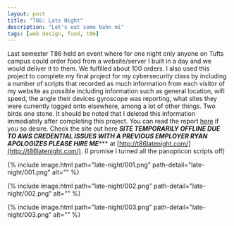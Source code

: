 ```yaml
---
layout: post
title: "T86: Late Night"
description: "Let's eat some bahn mi"
tags: [web design, food, t86]
---
```


Last semester T86 held an event where for one night only anyone on Tufts campus could order
food from a website/server I built in a day and we would deliver it to them.
We fulfilled about 100 orders. I also used this project to complete my final project for my cybersecurity class by including a number of scripts that recorded as much information from each visitor of my website as possible including information such as general location, wifi speed, the angle their devices gyroscope was reporting, what sites they were currently logged onto elsewhere, among a lot of other things. Two birds one stone. It should be noted that I deleted this information immediately after completing this project. You can read the report [here](http://ryanwsheehan.com/116_FINAL.pdf) if you so desire.
Check the site out here *****SITE TEMPORARILY OFFLINE DUE TO AWS CREDENTIAL ISSUES WITH A PREVIOUS EMPLOYER RYAN APOLOGIZES PLEASE HIRE ME******** at [http://t86latenight.com/](http://t86latenight.com/). (I promise I turned all the panopticon scripts off)


{% include image.html path="late-night/001.png" path-detail="late-night/001.png" alt="" %}

{% include image.html path="late-night/002.png" path-detail="late-night/002.png" alt="" %}

{% include image.html path="late-night/003.png" path-detail="late-night/003.png" alt="" %}